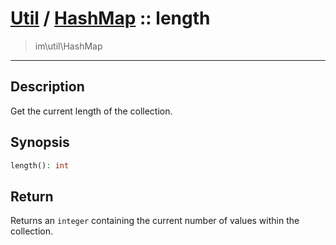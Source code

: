 # [Util](Util.md) / [HashMap](Util-HashMap.md) :: length
 > im\util\HashMap
____

## Description
Get the current length of the collection.

## Synopsis
```php
length(): int
```

## Return
Returns an `integer` containing the current number of
values within the collection.
